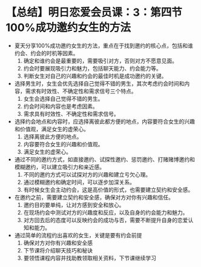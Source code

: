 # 【总结】明日恋爱会员课：3：第四节100%成功邀约女生的方法

-   夏天分享100%成功邀约女生的方法，重点在于找到邀约的核心点，包括和谁约会、约会的时机等因素。
    1.  确定和谁约会是最重要的，需要吸引对方，否则对方不愿意见面。
    2.  约会时要展现吸引力和魅力，包括聊天能力、约会能力等。
    3.  判断女生对自己的兴趣和约会的最佳时机是成功邀约的关键。
-   选择男生时，女生会优先选择自己觉得不错的男生，其次考虑约会时间和内容，需求有时效性、不确定性和需求信号三个特点。
    1.  女生会选择自己觉得不错的男生。
    2.  约会时间和内容也是考虑因素。
    3.  需求具有时效性、不确定性和需求信号。
-   选择约会地点和内容时，应选择离彼此都方便的地点，内容要符合女生的兴趣和价值观，满足女生的虚荣心。
    1.  选择离彼此方便的地点。
    2.  内容要符合女生的兴趣和价值观。
    3.  满足女生的虚荣心。
-   通过不同的邀约方式，如直接邀约、试探性邀约、惩罚邀约、打赌赌博邀约和模糊邀约，可以建立吸引力和亲近感。
    1.  不同的邀约方式可以试探对方的兴趣和建立亏欠心理。
    2.  通过模糊邀约和确定时间，可以逐步加深关系。
    3.  有时候女生会主动约会，这是高价值的形式，也需要建立契约和安全感。
-   在邀约之前，需要建立契约和安全感，确保对方对你有兴趣和信任。
    1.  邀约目的要单纯，让对方感到安全和放心。
    2.  在现场约会中测试对方的兴趣度和反应，以及自身的约会能力和魅力。
    3.  对方回去后的态度可以反映约会的成功与否，需要不断提升自身的恋爱认知和能力。
-   通过简单的流程约出喜欢的女生，关键是要有约会前提
    1.  确保对方对你有兴趣和安全感
    2.  下节课将介绍聊天技巧和秘诀
    3.  要领悟课程内容并找助教领取相关资料，下节课继续学习
